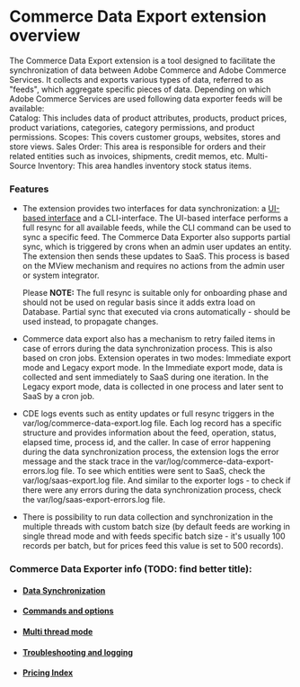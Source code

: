 # Commerce Data Export extension overview

The Commerce Data Export extension is a tool designed to facilitate the synchronization of data between Adobe Commerce and Adobe Commerce Services. It collects and exports various types of data, referred to as "feeds", which aggregate specific pieces of data. Depending on which Adobe Commerce Services are used following data exporter feeds will be available:  
Catalog: This includes data of product attributes, products, product prices, product variations, categories, category permissions, and product permissions.
Scopes: This covers customer groups, websites, stores and store views.
Sales Order: This area is responsible for orders and their related entities such as invoices, shipments, credit memos, etc.
Multi-Source Inventory: This area handles inventory stock status items.

### Features
- The extension provides two interfaces for data synchronization: a [UI-based interface](https://experienceleague.adobe.com/en/docs/commerce-admin/systems/data-transfer/data-dashboard) and a CLI-interface. The UI-based interface performs a full resync for all available feeds, while the CLI command can be used to sync a specific feed.  The Commerce Data Exporter also supports partial sync, which is triggered by crons when an admin user updates an entity. The extension then sends these updates to SaaS. This process is based on the MView mechanism and requires no actions from the admin user or system integrator.

     Please **NOTE:** The full resync is suitable only for onboarding phase and should not be used on regular basis since it adds extra load on Database.  Partial sync that executed via crons automatically - should be used instead, to propagate changes.

- Commerce data export also has a mechanism to retry failed items in case of errors during the data synchronization process. This is also based on cron jobs. Extension operates in two modes: Immediate export mode and Legacy export mode. In the Immediate export mode, data is collected and sent immediately to SaaS during one iteration. In the Legacy export mode, data is collected in one process and later sent to SaaS by a cron job.
- CDE logs events such as entity updates or full resync triggers in the var/log/commerce-data-export.log file. Each log record has a specific structure and provides information about the feed, operation, status, elapsed time, process id, and the caller. In case of error happening during the data synchronization process, the extension logs the error message and the stack trace in the var/log/commerce-data-export-errors.log file. To see which entities were sent to SaaS, check the var/log/saas-export.log file. And similar to the exporter logs - to check if there were any errors during the data synchronization process, check the var/log/saas-export-errors.log file.
- There is possibility to run data collection and synchronization in the multiple threads with custom batch size (by default feeds are working in single thread mode and with feeds specific batch size - it's usually 100 records per batch, but for prices feed this value is set to 500 records).

### Commerce Data Exporter info (TODO: find better title):
- #### [Data Synchronization](data-synchronization.md)
- #### [Commands and options](commands-and-options.md)
- #### [Multi thread mode](multi-thread.md)
- #### [Troubleshooting and logging](troubleshooting-and-logging.md)
- #### [Pricing Index](pricing-index.md)